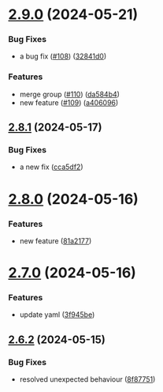 # [2.9.0](https://github.com/frtibble/test-repo/compare/v2.8.1...v2.9.0) (2024-05-21)


### Bug Fixes

* a bug fix ([#108](https://github.com/frtibble/test-repo/issues/108)) ([32841d0](https://github.com/frtibble/test-repo/commit/32841d05198d342d6b1540c0c7943c0140ef75bc))


### Features

* merge group ([#110](https://github.com/frtibble/test-repo/issues/110)) ([da584b4](https://github.com/frtibble/test-repo/commit/da584b41e2fcab533a05868b3cf791b4bca5e114))
* new feature ([#109](https://github.com/frtibble/test-repo/issues/109)) ([a406096](https://github.com/frtibble/test-repo/commit/a40609646daa39753a04397c8488c31163fb2e6b))



## [2.8.1](https://github.com/frtibble/test-repo/compare/v2.8.0...v2.8.1) (2024-05-17)


### Bug Fixes

* a new fix ([cca5df2](https://github.com/frtibble/test-repo/commit/cca5df2c64158fa27c0582b269d441cfde84c6fd))



# [2.8.0](https://github.com/frtibble/test-repo/compare/v2.7.0...v2.8.0) (2024-05-16)


### Features

* new feature ([81a2177](https://github.com/frtibble/test-repo/commit/81a2177c2a56ec3b35d7b30bd24d790692513656))



# [2.7.0](https://github.com/frtibble/test-repo/compare/v2.6.2...v2.7.0) (2024-05-16)


### Features

* update yaml ([3f945be](https://github.com/frtibble/test-repo/commit/3f945be2a85242c5eac9832da32c31989111e0db))



## [2.6.2](https://github.com/frtibble/test-repo/compare/v2.6.1...v2.6.2) (2024-05-15)


### Bug Fixes

* resolved unexpected behaviour ([8f87751](https://github.com/frtibble/test-repo/commit/8f8775155be779aa29c26788491271a1da81ba14))



